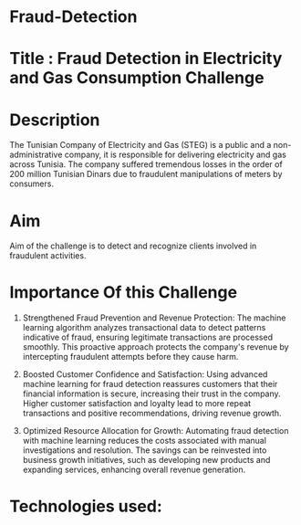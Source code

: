 # Fraud-Detection

# Title : Fraud Detection in Electricity and Gas Consumption Challenge

# Description

The Tunisian Company of Electricity and Gas (STEG) is a public and a non-administrative company, it is responsible for delivering electricity and gas across Tunisia. The company suffered tremendous losses in the order of 200 million Tunisian Dinars due to fraudulent manipulations of meters by consumers.

# Aim 

Aim of the challenge is to detect and recognize clients involved in fraudulent activities.

# Importance Of this Challenge

1. Strengthened Fraud Prevention and Revenue Protection:
The machine learning algorithm analyzes transactional data to detect patterns indicative of fraud, ensuring legitimate transactions are processed smoothly. This proactive approach protects the company's revenue by intercepting fraudulent attempts before they cause harm.

2. Boosted Customer Confidence and Satisfaction:
Using advanced machine learning for fraud detection reassures customers that their financial information is secure, increasing their trust in the company. Higher customer satisfaction and loyalty lead to more repeat transactions and positive recommendations, driving revenue growth.

3. Optimized Resource Allocation for Growth:
Automating fraud detection with machine learning reduces the costs associated with manual investigations and resolution. The savings can be reinvested into business growth initiatives, such as developing new products and expanding services, enhancing overall revenue generation.

# Technologies used:








